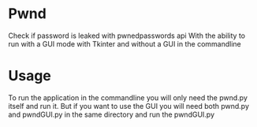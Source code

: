 # Pwnd
Check if password is leaked with pwnedpasswords api
With the ability to run with a GUI mode with Tkinter and without a GUI in the commandline

# Usage
To run the application in the commandline you will only need the pwnd.py itself and run it. But if you want to use the GUI you will need both pwnd.py and pwndGUI.py in the same directory and run the pwndGUI.py
